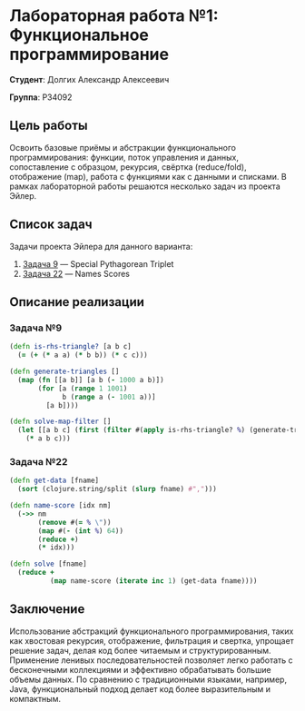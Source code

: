 # Лабораторная работа №1: Функциональное программирование

**Студент**: Долгих Александр Алексеевич

**Группа**: P34092

## Цель работы

Освоить базовые приёмы и абстракции функционального программирования: функции, поток управления и данных, сопоставление
с образцом, рекурсия, свёртка (reduce/fold), отображение (map), работа с функциями как с данными и списками. В рамках
лабораторной работы решаются несколько задач из проекта Эйлер.

## Список задач

Задачи проекта Эйлера для данного варианта:

1. [Задача 9](https://projecteuler.net/problem=9) — Special Pythagorean Triplet
2. [Задача 22](https://projecteuler.net/problem=22) — Names Scores

## Описание реализации

### Задача №9

```clojure
(defn is-rhs-triangle? [a b c]
  (= (+ (* a a) (* b b)) (* c c)))

(defn generate-triangles []
  (map (fn [[a b]] [a b (- 1000 a b)])
       (for [a (range 1 1001)
             b (range a (- 1001 a))]
         [a b])))

(defn solve-map-filter []
  (let [[a b c] (first (filter #(apply is-rhs-triangle? %) (generate-triangles)))]
    (* a b c)))
```

### Задача №22

```clojure
(defn get-data [fname]
  (sort (clojure.string/split (slurp fname) #",")))

(defn name-score [idx nm]
  (->> nm
       (remove #(= % \"))
       (map #(- (int %) 64))
       (reduce +)
       (* idx)))

(defn solve [fname]
  (reduce +
          (map name-score (iterate inc 1) (get-data fname))))
```

## Заключение

Использование абстракций функционального программирования, таких как хвостовая рекурсия, отображение, фильтрация и свертка, упрощает решение задач, делая код более читаемым и структурированным. Применение ленивых последовательностей позволяет легко работать с бесконечными коллекциями и эффективно обрабатывать большие объемы данных. По сравнению с традиционными языками, например, Java, функциональный подход делает код более выразительным и компактным.